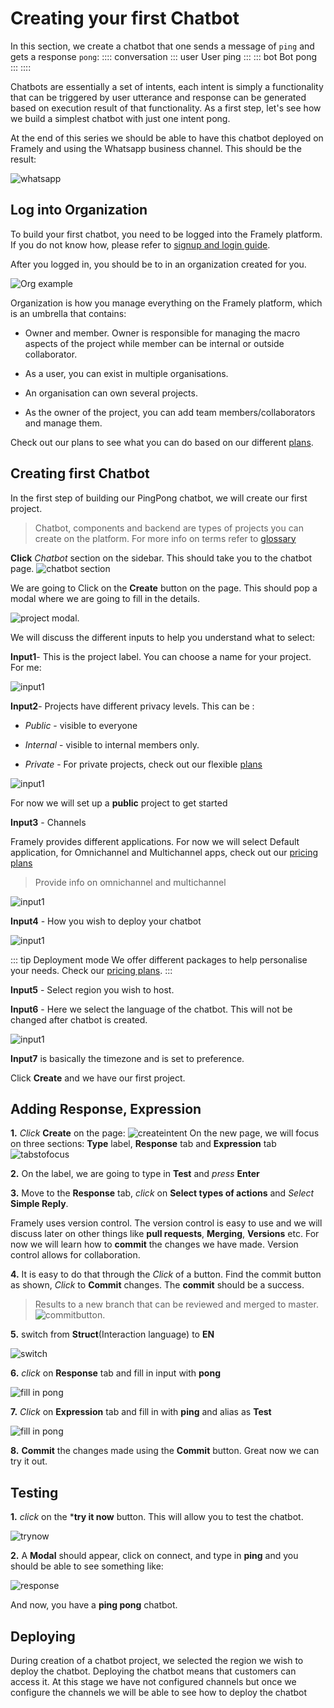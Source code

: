 # Creating your first Chatbot

In this section, we create a chatbot that one sends a message of `ping` and gets a response `pong`: 
:::: conversation
::: user User
ping
:::
::: bot Bot
pong
:::
::::

Chatbots are essentially a set of intents, each intent is simply a functionality that can be triggered by user utterance and response can be generated based on execution result of that functionality. As a first step, let's see how we build a simplest chatbot with just one intent pong.

At the end of this series we should be able to have this chatbot deployed on Framely and using the Whatsapp business channel. This should be the result:

![whatsapp](/images/guide/platform/whatsapp.jpg)

## Log into Organization
To build your first chatbot, you need to be logged into the Framely platform. If you do not know how, please refer to [signup and login guide](/guide/platform/signingup.html).

After you logged in, you should be to in an organization created for you. 

![Org example](/images/guide/platform/orgexample.png)

Organization is how you manage everything on the Framely platform, which is an umbrella that contains:
- Owner and member. Owner is responsible for managing the macro aspects of the project while member can be internal or outside collaborator.

- As a user, you can exist in multiple organisations.

- An organisation can own several projects.

- As the owner of the project, you can add team members/collaborators and manage them.

Check out our plans to see what you can do based on our different [plans](/pricing).

## Creating first Chatbot

In the first step of building our PingPong chatbot, we will create our first project.

> Chatbot, components and backend are types of projects you can create on the platform. For more info on terms refer to [glossary](/guide/glossary.html)

**Click** *Chatbot* section on the sidebar. This should take you to the chatbot page.
![chatbot section](/images/guide/platform/chatbotsection.png)

We are going to Click on the **Create** button on the page. This should pop a modal where we are going to fill in the details.

![project modal](/images/guide/platform/Projectmodal.png).

We will discuss the different inputs to help you understand what to select:

**Input1**- This is the project label. You can choose a name for your project. For me:

![input1](/images/guide/platform/input1.png)

**Input2**- Projects have different privacy levels. This can be :

- *Public* - visible to everyone

- *Internal* - visible to internal members only.

- *Private* - For private projects, check  out our flexible [plans](/pricing)

![input1](/images/guide/platform/input2.png)

For now we will set up a **public** project to get started

**Input3** - Channels

Framely provides different applications. For now we will select Default application, for Omnichannel and Multichannel apps, check out our [pricing plans](/pricing)

> Provide info on omnichannel and multichannel

![input1](/images/guide/platform/input3.png)

**Input4** - How you wish to deploy your chatbot

![input1](/images/guide/platform/input4.png)

::: tip Deployment mode
 We offer different packages to help personalise your needs. Check our [pricing plans](/pricing). 
:::

**Input5** - Select region you wish to host.

**Input6** - Here we select the language of the chatbot. This will not be changed after chatbot is created.

![input1](/images/guide/platform/input6.png)

**Input7** is basically the timezone and is set to preference.

Click **Create** and we have our first project.

## Adding Response, Expression

**1.**  *Click* **Create** on the page:
![createintent](/images/guide/platform/CreateIntent.png)
On the new page, we will focus on three sections:
**Type** label, **Response** tab and **Expression** tab
![tabstofocus](/images/guide/platform/tabstofocus.png)

**2.** On the label, we are going to type in **Test** and *press* **Enter**

**3.** Move to the **Response** tab, *click* on **Select types of actions** and *Select* **Simple Reply**.

Framely uses version control. The version control is easy to use and we will discuss later on other things like **pull requests**, **Merging**, **Versions** etc. For now we will learn how to **commit** the changes we have made. Version control allows for collaboration.

**4.** It is easy  to do that through the *Click* of a button. Find the commit button as shown, *Click* to **Commit** changes. The **commit** should be a success.
> Results to a new branch that can be reviewed and merged to master.
![commitbutton](/images/guide/platform/commitbutton.png).

**5.** switch from **Struct**(Interaction language) to **EN**

![switch](/images/guide/platform/switch.png)

**6.** *click* on **Response** tab and fill in input with **pong**

![fill in pong](/images/guide/platform/fillpong.png)

**7.** *Click* on **Expression** tab and fill in with **ping** and alias as **Test**

![fill in pong](/images/guide/platform/pingfill.png)

**8.** **Commit** the changes made using the **Commit** button. Great now we can try it out.


## Testing
**1.**  *click* on the ***try it now** button. This will allow you to test the chatbot.

![trynow](/images/guide/platform/trynow.png)

**2.**   A **Modal** should appear, click on connect, and type in **ping** and you should be able to see something like:

![response](/images/guide/platform/response.png)

And now, you have a **ping pong** chatbot.

## Deploying

During creation of a chatbot project, we selected the region we wish to deploy the chatbot. Deploying the chatbot means that customers can access it. At this stage we have not configured channels but once we configure the channels we will be able to see how to deploy the chatbot


